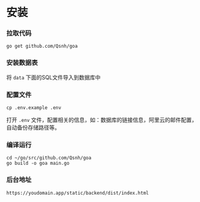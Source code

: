 # 安装

### 拉取代码

```
go get github.com/Qsnh/goa
```

### 安装数据表

将 `data` 下面的SQL文件导入到数据库中

### 配置文件

```
cp .env.example .env
```

打开 `.env` 文件，配置相关的信息，如：数据库的链接信息，阿里云的邮件配置，自动备份存储路径等。

### 编译运行

```
cd ~/go/src/github.com/Qsnh/goa
go build -o goa main.go
```

### 后台地址

```
https://youdomain.app/static/backend/dist/index.html
```
